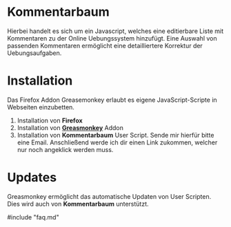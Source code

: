 # Kommentarbaum
Hierbei handelt es sich um ein Javascript, welches eine editierbare Liste mit Kommentaren zu der Online Uebungssystem hinzufügt. Eine Auswahl von passenden Kommentaren ermöglicht eine detailliertere Korrektur der Uebungsaufgaben. 
# Installation
Das Firefox Addon Greasemonkey erlaubt es eigene JavaScript-Scripte in Webseiten einzubetten.
1. Installation von **Firefox**
2. Installation von [**Greasmonkey**](https://addons.mozilla.org/de/firefox/addon/greasemonkey/) Addon
3. Installation von **Kommentarbaum** User Script.  Sende mir hierfür bitte eine Email. Anschließend werde ich dir einen Link zukommen, welcher nur noch angeklick werden muss.

# Updates
Greasmonkey ermöglicht das automatische Updaten von User Scripten. Dies wird auch von **Kommentarbaum** unterstützt.

#include "faq.md"
  

